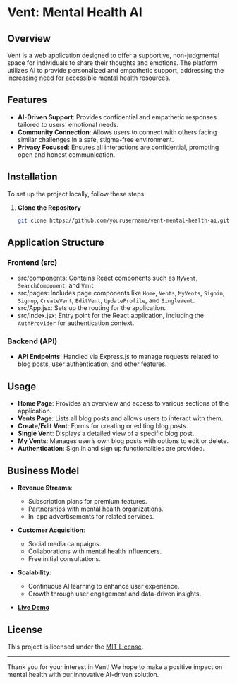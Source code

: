 

# Vent: Mental Health AI

## Overview

Vent is a web application designed to offer a supportive, non-judgmental space for individuals to share their thoughts and emotions. The platform utilizes AI to provide personalized and empathetic support, addressing the increasing need for accessible mental health resources.

## Features

- **AI-Driven Support**: Provides confidential and empathetic responses tailored to users' emotional needs.
- **Community Connection**: Allows users to connect with others facing similar challenges in a safe, stigma-free environment.
- **Privacy Focused**: Ensures all interactions are confidential, promoting open and honest communication.

## Installation

To set up the project locally, follow these steps:

1. **Clone the Repository**

   ```bash
   git clone https://github.com/yourusername/vent-mental-health-ai.git
   ```

## Application Structure

### Frontend (src)

- src/components: Contains React components such as `MyVent`, `SearchComponent`, and `Vent`.
- src/pages: Includes page components like `Home`, `Vents`, `MyVents`, `Signin`, `Signup`, `CreateVent`, `EditVent`, `UpdateProfile`, and `SingleVent`.
- src/App.jsx: Sets up the routing for the application.
- src/index.jsx: Entry point for the React application, including the `AuthProvider` for authentication context.

### Backend (API)

- **API Endpoints**: Handled via Express.js to manage requests related to blog posts, user authentication, and other features.

## Usage

- **Home Page**: Provides an overview and access to various sections of the application.
- **Vents Page**: Lists all blog posts and allows users to interact with them.
- **Create/Edit Vent**: Forms for creating or editing blog posts.
- **Single Vent**: Displays a detailed view of a specific blog post.
- **My Vents**: Manages user’s own blog posts with options to edit or delete.
- **Authentication**: Sign in and sign up functionalities are provided.

## Business Model

- **Revenue Streams**:
  - Subscription plans for premium features.
  - Partnerships with mental health organizations.
  - In-app advertisements for related services.

- **Customer Acquisition**:
  - Social media campaigns.
  - Collaborations with mental health influencers.
  - Free initial consultations.

- **Scalability**:
  - Continuous AI learning to enhance user experience.
  - Growth through user engagement and data-driven insights.
- [**Live Demo**](https://eyoelm5.github.io/Vents/)


 
    



## License

This project is licensed under the [MIT License](LICENSE).



---

Thank you for your interest in Vent! We hope to make a positive impact on mental health with our innovative AI-driven solution.
```

